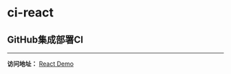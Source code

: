 # ci-react

## GitHub集成部署CI
---
**访问地址：** [React Demo][] <br/>


[React Demo]: https://Ssshishi.github.io/ci-react  

